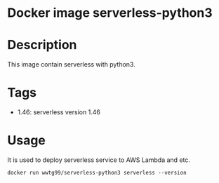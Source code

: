 Docker image serverless-python3
===============================

# Description

This image contain serverless with python3.

# Tags

- 1.46: serverless version 1.46

# Usage

It is used to deploy serverless service to AWS Lambda and etc.

```
docker run wwtg99/serverless-python3 serverless --version
```

